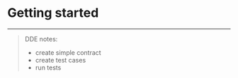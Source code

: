 # Getting started

---

> DDE notes:
>
> - create simple contract
> - create test cases
> - run tests
